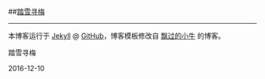 ##[踏雪寻梅](seekplum.github.io)

---

本博客运行于 [Jekyll](http://jekyllrb.com) @ [GitHub](http://github.com/seekplum/seekplum.github.io)，博客模板修改自 [飘过的小牛](http://github.thinkingbar.com/) 的博客。

踏雪寻梅

2016-12-10
